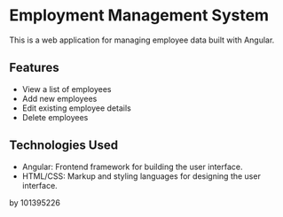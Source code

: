 # Employment Management System

This is a web application for managing employee data built with Angular.

## Features

- View a list of employees
- Add new employees
- Edit existing employee details
- Delete employees

## Technologies Used

- Angular: Frontend framework for building the user interface.
- HTML/CSS: Markup and styling languages for designing the user interface.

by 101395226
